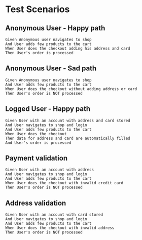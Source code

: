 # Test Scenarios

## Anonymous User - Happy path

```Gherkin
Given Anonymous user navigates to shop
And User adds few products to the cart
When User does the checkout adding his address and card
Then User's order is processed
```

## Anonymous User - Sad path

```Gherkin
Given Anonymous user navigates to shop
And User adds few products to the cart
When User does the checkout without adding address or card
Then User's order is NOT processed
```

## Logged User - Happy path

```Gherkin
Given User with an account with address and card stored
And User navigates to shop and login
And User adds few products to the cart
When User does the checkout
Then data for address and card are automatically filled
And User's order is processed
```

## Payment validation

```Gherkin
Given User with an account with address
And User navigates to shop and login
And User adds few products to the cart
When User does the checkout with invalid credit card
Then User's order is NOT processed
```

## Address validation

```Gherkin
Given User with an account with card stored
And User navigates to shop and login
And User adds few products to the cart
When User does the checkout with invalid address
Then User's order is NOT processed
```
